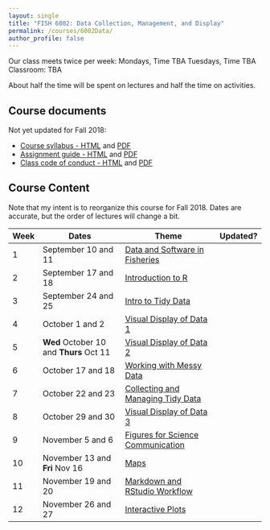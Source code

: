 ```yaml
---
layout: single
title: "FISH 6002: Data Collection, Management, and Display"
permalink: /courses/6002Data/
author_profile: false
---
```


Our class meets twice per week:
Mondays, Time TBA
Tuesdays, Time TBA
Classroom: TBA

About half the time will be spent on lectures and half the time on activities.

## Course documents 
Not yet updated for Fall 2018:
- [Course syllabus - HTML](/courses/6002Data/6002Syllabus/) and [PDF](/assets/images/FISH_6002_Syllabus.pdf)
- [Assignment guide - HTML](/courses/6002Data/6002Assignmentguide/) and [PDF](/assets/images/FISH_6002_Assignment_guide.pdf)
- [Class code of conduct - HTML](/courses/coursesCodeofConduct/) and [PDF](/assets/images/FISHCodeofConduct.pdf)

## Course Content

Note that my intent is to reorganize this course for Fall 2018. Dates are accurate, but the order of lectures will change a bit.

| **Week**  | **Dates**  | **Theme**  |  **Updated?** | 
|-----------|------------|-------------|-------|
| 1         | September 10 and 11  | [Data and Software in Fisheries](/courses/6002Data/6002Week1/)|
|2| September 17 and 18 | [Introduction to R](/courses/6002Data/6002Week2/) |
|3| September 24 and 25 | [Intro to Tidy Data](/courses/6002Data/6002Week3/) |
|4| October 1 and 2 | [Visual Display of Data 1](/courses/6002Data/6002Week4/) |
|5| **Wed** October 10 and **Thurs** Oct 11 | [Visual Display of Data 2](/courses/6002Data/6002Week5/) |
|6| October 17 and 18 | [Working with Messy Data](/courses/6002Data/6002Week6) |
|7| October 22 and 23 | [Collecting and Managing Tidy Data](/courses/6002Data/6002Week7) |
|8| October 29 and 30 | [Visual Display of Data 3](/courses/6002Data/6002Week8) |
|9| November 5 and 6 | [Figures for Science Communication](/courses/6002Data/6002Week9) |
|10| November 13 and **Fri** Nov 16 | [Maps](/courses/6002Data/6002Week10) |
|11| November 19 and 20 | [Markdown and RStudio Workflow](/courses/6002Data/6002Week11) |
|12| November 26 and 27| [Interactive Plots](/courses/6002Data/6002Week12) |

